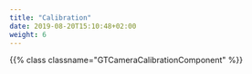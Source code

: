 ```yaml
---
title: "Calibration"
date: 2019-08-20T15:10:48+02:00
weight: 6
---
```


{{% class classname="GTCameraCalibrationComponent" %}}
